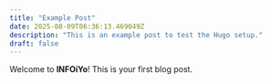 ```yaml
---
title: "Example Post"
date: 2025-08-09T06:36:13.469049Z
description: "This is an example post to test the Hugo setup."
draft: false
---
```


Welcome to **INFOiYo**! This is your first blog post.
